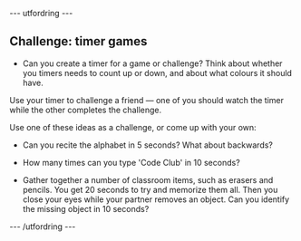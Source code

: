 \--- utfordring \---

## Challenge: timer games

+ Can you create a timer for a game or challenge? Think about whether you timers needs to count up or down, and about what colours it should have.

Use your timer to challenge a friend — one of you should watch the timer while the other completes the challenge.

Use one of these ideas as a challenge, or come up with your own:

+ Can you recite the alphabet in 5 seconds? What about backwards?

+ How many times can you type 'Code Club' in 10 seconds?

+ Gather together a number of classroom items, such as erasers and pencils. You get 20 seconds to try and memorize them all. Then you close your eyes while your partner removes an object. Can you identify the missing object in 10 seconds?

\--- /utfordring \---